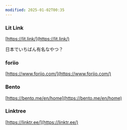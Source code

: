 ```yaml
---
modified: 2025-01-02T00:35
---
```

  

### Lit Link

[https://lit.link/](https://lit.link/)

日本でいちばん有名なやつ？

### foriio

[https://www.foriio.com/](https://www.foriio.com/)

  

### Bento

[https://bento.me/en/home](https://bento.me/en/home)

  

### Linktree

[https://linktr.ee/](https://linktr.ee/)